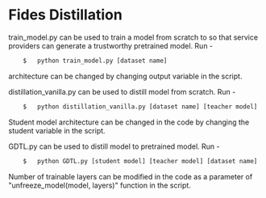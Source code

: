 # Fides Distillation

train_model.py can be used to train a model from scratch to so that service providers can generate a trustworthy pretrained model. Run - 
```bash
	$   python train_model.py [dataset name]
```
architecture can be changed by changing output variable in the script.

distillation_vanilla.py can be used to distill model from scratch. Run - 
```bash
	$   python distillation_vanilla.py [dataset name] [teacher model]
```
Student model architecture can be changed in the code by changing the student variable in the script.

GDTL.py can be used to distill model to pretrained model. Run - 
```bash
	$   python GDTL.py [student model] [teacher model] [dataset name]
```
Number of trainable layers can be modified in the code as a parameter of "unfreeze_model(model, layers)" function in the script.
